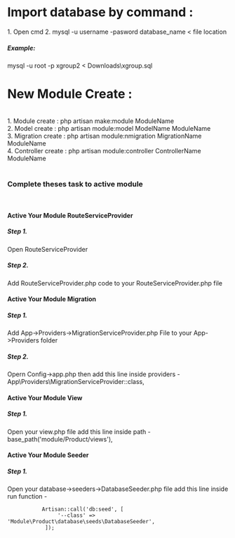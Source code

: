 <h1>Import database by command :</h1>
1. Open cmd
2. mysql -u username -pasword database_name < file location

<h5>Example: </h5> mysql -u root -p xgroup2 < Downloads\xgroup.sql


<h1>New Module Create :</h1><br>
1. Module create : php artisan make:module ModuleName<br>
2. Model create : php artisan module:model ModelName ModuleName<br>
3. Migration create : php artisan module:nmigration MigrationName ModuleName<br>
4. Controller create : php artisan module:controller ControllerName ModuleName<br><br>


<h3>Complete theses task to active module</h3><br>

<h4>Active Your Module RouteServiceProvider</h4>
<h5>Step 1.</h5> Open RouteServiceProvider<br>
<h5>Step 2.</h5> Add RouteServiceProvider.php code to your RouteServiceProvider.php file <br>

<h4>Active Your Module Migration</h4>
<h5>Step 1.</h5> Add App->Providers->MigrationServiceProvider.php File to your App->Providers folder
<h5>Step 2.</h5> Opern Config->app.php then add this line inside providers - App\Providers\MigrationServiceProvider::class, 


<h4>Active Your Module View</h4>
<h5>Step 1.</h5> Open your view.php file add this line inside path - base_path('module/Product/views'),
 

<h4>Active Your Module Seeder</h4>
<h5>Step 1.</h5> Open your database->seeders->DatabaseSeeder.php file add this line inside run function -  <br>

               Artisan::call('db:seed', [
                    '--class' => 'Module\Product\database\seeds\DatabaseSeeder',
                ]);

